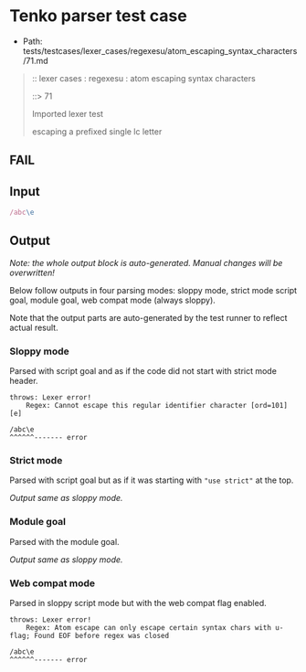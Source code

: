 # Tenko parser test case

- Path: tests/testcases/lexer_cases/regexesu/atom_escaping_syntax_characters/71.md

> :: lexer cases : regexesu : atom escaping syntax characters
>
> ::> 71
>
> Imported lexer test
>
> escaping a prefixed single lc letter

## FAIL

## Input

`````js
/abc\e
`````

## Output

_Note: the whole output block is auto-generated. Manual changes will be overwritten!_

Below follow outputs in four parsing modes: sloppy mode, strict mode script goal, module goal, web compat mode (always sloppy).

Note that the output parts are auto-generated by the test runner to reflect actual result.

### Sloppy mode

Parsed with script goal and as if the code did not start with strict mode header.

`````
throws: Lexer error!
    Regex: Cannot escape this regular identifier character [ord=101][e]

/abc\e
^^^^^^------- error
`````

### Strict mode

Parsed with script goal but as if it was starting with `"use strict"` at the top.

_Output same as sloppy mode._

### Module goal

Parsed with the module goal.

_Output same as sloppy mode._

### Web compat mode

Parsed in sloppy script mode but with the web compat flag enabled.

`````
throws: Lexer error!
    Regex: Atom escape can only escape certain syntax chars with u-flag; Found EOF before regex was closed

/abc\e
^^^^^^------- error
`````

